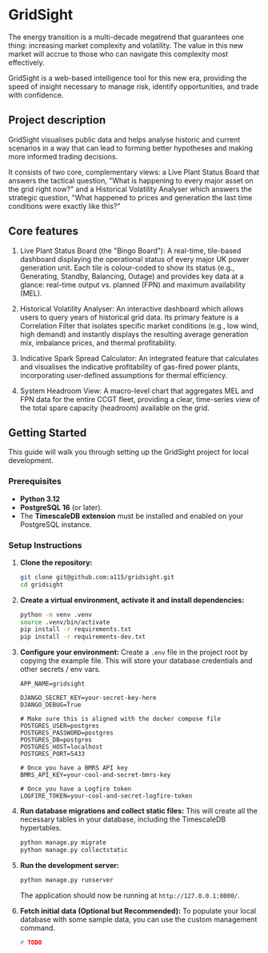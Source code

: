 # GridSight
The energy transition is a multi-decade megatrend that guarantees one thing: increasing market complexity and volatility. The value in this new market will accrue to those who can navigate this complexity most effectively. 

GridSight is a web-based intelligence tool for this new era, providing the speed of insight necessary to manage risk, identify opportunities, and trade with confidence.

## Project description

GridSight visualises public data and helps analyse historic and current scenarios in a way that can lead to forming better hypotheses and making more informed trading decisions.

It consists of two core, complementary views: a Live Plant Status Board that answers the tactical question, "What is happening to every major asset on the grid right now?" and a Historical Volatility Analyser which answers the strategic question, "What happened to prices and generation the last time conditions were exactly like this?"

## Core features

  1. Live Plant Status Board (the "Bingo Board"): A real-time, tile-based dashboard displaying the operational status of every major UK power generation unit. Each tile is colour-coded to show its status (e.g., Generating, Standby, Balancing, Outage) and provides key data at a glance: real-time output vs. planned (FPN) and maximum availability (MEL).

  2. Historical Volatility Analyser: An interactive dashboard which allows users to query years of historical grid data. Its primary feature is a Correlation Filter that isolates specific market conditions (e.g., low wind, high demand) and instantly displays the resulting average generation mix, imbalance prices, and thermal profitability.

  3. Indicative Spark Spread Calculator: An integrated feature that calculates and visualises the indicative profitability of gas-fired power plants, incorporating user-defined assumptions for thermal efficiency.

  4. System Headroom View: A macro-level chart that aggregates MEL and FPN data for the entire CCGT fleet, providing a clear, time-series view of the total spare capacity (headroom) available on the grid.


## Getting Started

This guide will walk you through setting up the GridSight project for local development.

### Prerequisites

* **Python 3.12**
* **PostgreSQL 16** (or later).
* The **TimescaleDB extension** must be installed and enabled on your PostgreSQL instance.

### Setup Instructions

1.  **Clone the repository:**
    ```bash
    git clone git@github.com:a115/gridsight.git
    cd gridsight
    ```

2.  **Create a virtual environment, activate it and install dependencies:**
    ```bash
    python -m venv .venv
    source .venv/bin/activate
    pip install -r requirements.txt
    pip install -r requirements-dev.txt
    ```

3.  **Configure your environment:**
    Create a `.env` file in the project root by copying the example file. This will store your database credentials and other secrets / env vars.

    ```
    APP_NAME=gridsight
    
    DJANGO_SECRET_KEY=your-secret-key-here
    DJANGO_DEBUG=True

    # Make sure this is aligned with the docker compose file
    POSTGRES_USER=postgres
    POSTGRES_PASSWORD=postgres
    POSTGRES_DB=postgres
    POSTGRES_HOST=localhost
    POSTGRES_PORT=5433

    # Once you have a BMRS API key
    BMRS_API_KEY=your-cool-and-secret-bmrs-key

    # Once you have a Logfire token
    LOGFIRE_TOKEN=your-cool-and-secret-logfire-token
    ```

5.  **Run database migrations and collect static files:**
    This will create all the necessary tables in your database, including the TimescaleDB hypertables.
    ```bash
    python manage.py migrate
    python manage.py collectstatic
    ```

6.  **Run the development server:**
    ```bash
    python manage.py runserver
    ```
    The application should now be running at `http://127.0.0.1:8000/`.

7.  **Fetch initial data (Optional but Recommended):**
    To populate your local database with some sample data, you can use the custom management command.
    ```bash
    # TODO
    ```

